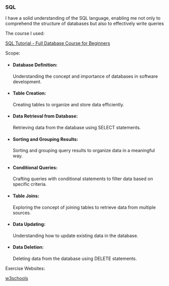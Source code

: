 ### SQL
I have a solid understanding of the SQL language, enabling me not only to comprehend the structure of databases but also to effectively write queries


The course I used:


[SQL Tutorial - Full Database Course for Beginners](https://www.youtube.com/watch?v=HXV3zeQKqGY)

Scope:

- #### Database Definition:
  Understanding the concept and importance of databases in software development.
- #### Table Creation:
  Creating tables to organize and store data efficiently.
- #### Data Retrieval from Database:
  Retrieving data from the database using SELECT statements.
- #### Sorting and Grouping Results:
  Sorting and grouping query results to organize data in a meaningful way.
- #### Conditional Queries:
  Crafting queries with conditional statements to filter data based on specific criteria.
- #### Table Joins:
  Exploring the concept of joining tables to retrieve data from multiple sources.
- #### Data Updating:
  Understanding how to update existing data in the database.
- #### Data Deletion:
  Deleting data from the database using DELETE statements.


Exercise Websites:

[w3schools](https://www.w3schools.com/sql/)  
